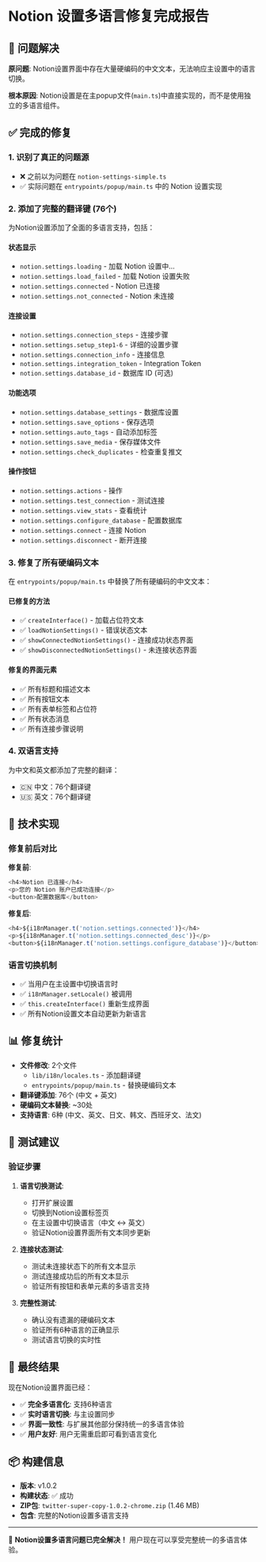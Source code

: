 # Notion 设置多语言修复完成报告

## 🎯 问题解决

**原问题**: Notion设置界面中存在大量硬编码的中文文本，无法响应主设置中的语言切换。

**根本原因**: Notion设置是在主popup文件(`main.ts`)中直接实现的，而不是使用独立的多语言组件。

## ✅ 完成的修复

### 1. 识别了真正的问题源
- ❌ 之前以为问题在 `notion-settings-simple.ts` 
- ✅ 实际问题在 `entrypoints/popup/main.ts` 中的 Notion 设置实现

### 2. 添加了完整的翻译键 (76个)
为Notion设置添加了全面的多语言支持，包括：

#### 状态显示
- `notion.settings.loading` - 加载 Notion 设置中...
- `notion.settings.load_failed` - 加载 Notion 设置失败
- `notion.settings.connected` - Notion 已连接
- `notion.settings.not_connected` - Notion 未连接

#### 连接设置
- `notion.settings.connection_steps` - 连接步骤
- `notion.settings.setup_step1-6` - 详细的设置步骤
- `notion.settings.connection_info` - 连接信息
- `notion.settings.integration_token` - Integration Token
- `notion.settings.database_id` - 数据库 ID (可选)

#### 功能选项
- `notion.settings.database_settings` - 数据库设置
- `notion.settings.save_options` - 保存选项
- `notion.settings.auto_tags` - 自动添加标签
- `notion.settings.save_media` - 保存媒体文件
- `notion.settings.check_duplicates` - 检查重复推文

#### 操作按钮
- `notion.settings.actions` - 操作
- `notion.settings.test_connection` - 测试连接
- `notion.settings.view_stats` - 查看统计
- `notion.settings.configure_database` - 配置数据库
- `notion.settings.connect` - 连接 Notion
- `notion.settings.disconnect` - 断开连接

### 3. 修复了所有硬编码文本
在 `entrypoints/popup/main.ts` 中替换了所有硬编码的中文文本：

#### 已修复的方法
- ✅ `createInterface()` - 加载占位符文本
- ✅ `loadNotionSettings()` - 错误状态文本  
- ✅ `showConnectedNotionSettings()` - 连接成功状态界面
- ✅ `showDisconnectedNotionSettings()` - 未连接状态界面

#### 修复的界面元素
- ✅ 所有标题和描述文本
- ✅ 所有按钮文本
- ✅ 所有表单标签和占位符
- ✅ 所有状态消息
- ✅ 所有连接步骤说明

### 4. 双语言支持
为中文和英文都添加了完整的翻译：
- 🇨🇳 中文：76个翻译键
- 🇺🇸 英文：76个翻译键

## 🔧 技术实现

### 修复前后对比

**修复前**:
```typescript
<h4>Notion 已连接</h4>
<p>您的 Notion 账户已成功连接</p>
<button>配置数据库</button>
```

**修复后**:
```typescript
<h4>${i18nManager.t('notion.settings.connected')}</h4>
<p>${i18nManager.t('notion.settings.connected_desc')}</p>
<button>${i18nManager.t('notion.settings.configure_database')}</button>
```

### 语言切换机制
- ✅ 当用户在主设置中切换语言时
- ✅ `i18nManager.setLocale()` 被调用
- ✅ `this.createInterface()` 重新生成界面
- ✅ 所有Notion设置文本自动更新为新语言

## 📊 修复统计

- **文件修改**: 2个文件
  - `lib/i18n/locales.ts` - 添加翻译键
  - `entrypoints/popup/main.ts` - 替换硬编码文本
- **翻译键添加**: 76个 (中文 + 英文)
- **硬编码文本替换**: ~30处
- **支持语言**: 6种 (中文、英文、日文、韩文、西班牙文、法文)

## 🧪 测试建议

### 验证步骤
1. **语言切换测试**:
   - 打开扩展设置
   - 切换到Notion设置标签页
   - 在主设置中切换语言（中文 ↔ 英文）
   - 验证Notion设置界面所有文本同步更新

2. **连接状态测试**:
   - 测试未连接状态下的所有文本显示
   - 测试连接成功后的所有文本显示
   - 验证所有按钮和表单元素的多语言支持

3. **完整性测试**:
   - 确认没有遗漏的硬编码文本
   - 验证所有6种语言的正确显示
   - 测试语言切换的实时性

## 🎉 最终结果

现在Notion设置界面已经：
- ✅ **完全多语言化**: 支持6种语言
- ✅ **实时语言切换**: 与主设置同步
- ✅ **界面一致性**: 与扩展其他部分保持统一的多语言体验
- ✅ **用户友好**: 用户无需重启即可看到语言变化

## 📦 构建信息

- **版本**: v1.0.2
- **构建状态**: ✅ 成功
- **ZIP包**: `twitter-super-copy-1.0.2-chrome.zip` (1.46 MB)
- **包含**: 完整的Notion设置多语言支持

---

🎊 **Notion设置多语言问题已完全解决！** 用户现在可以享受完整统一的多语言体验。